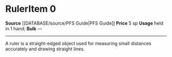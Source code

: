 ﻿---
id: '849'
item_category: Adventuring Gear
level: '0'
name: Ruler
price: 5 sp
rarity: Common
source: '[[DATABASE/source/PFS Guide|PFS Guide]]'
subcategory: adventuringgear
type: Item
usage: held in 1 hand

---
# Ruler<span class="item-type">Item 0</span>

**Source** [[DATABASE/source/PFS Guide|PFS Guide]]
**Price** 5 sp
**Usage** held in 1 hand; **Bulk** —

---
A ruler is a straight-edged object used for measuring small distances accurately and drawing straight lines.